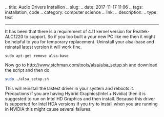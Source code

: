 
.. title: Audio Drivers Installion
.. slug: 
.. date: 2017-11-17 11:06 
.. tags: installation, code
.. category: computer science
.. link: 
.. description: 
.. type: text

***

It has been that there is a requirement of 4.11 kernel version for Realtek-ALC1220 to support. So if you too built a your new PC like me then it might be helpful to you for temporary replacement. Uninstall your alsa-base and reinstall latest version it will work fine.
```bashr
sudo apt-get remove alsa-base
```
Now go to http://www.stchman.com/tools/alsa/alsa_setup.sh and download the script and then do
```bash
sudo ./alsa_setup.sh
```  
This will reinstall the lastest driver in your system and reboots it.
 Precautions if you are having Hybrid Graphics(Intel + Nvidia) then it is suggested to run on Intel HD Graphics and then install. Because this driver is supported for Intel HDA versions if you try to install when you are running in NVIDIA this might cause several failures.
<!-- TEASER_END -->
